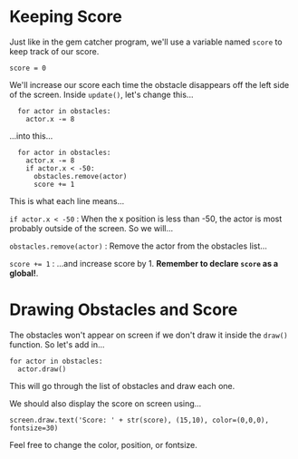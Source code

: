 Keeping Score
===
Just like in the gem catcher program, we'll use a variable named ```score```  to keep track of our score.

```
score = 0
```

We'll increase our score each time the obstacle disappears off the left side of the screen. Inside ```update()```, let's change this...

```
  for actor in obstacles:
    actor.x -= 8
```

...into this...

```
  for actor in obstacles:
    actor.x -= 8
    if actor.x < -50:
      obstacles.remove(actor)
      score += 1
```

This is what each line means...

```if actor.x < -50``` : When the x position is less than -50, the actor is most probably outside of the screen. So we will...

```obstacles.remove(actor)``` : Remove the actor from the obstacles list...

```score += 1``` : ...and increase score by 1. **Remember to declare ```score``` as a global!**.

Drawing Obstacles and Score
===
The obstacles won't appear on screen if we don't draw it inside the ```draw()``` function. So let's add in...

```
for actor in obstacles:
  actor.draw()
```

This will go through the list of obstacles and draw each one.

We should also display the score on screen using...

```
screen.draw.text('Score: ' + str(score), (15,10), color=(0,0,0), fontsize=30)
```

Feel free to change the color, position, or fontsize.